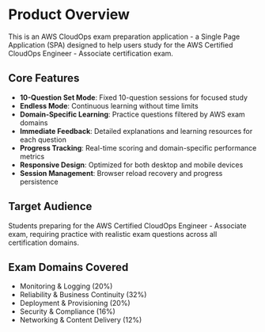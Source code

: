 # Product Overview

This is an AWS CloudOps exam preparation application - a Single Page Application (SPA) designed to help users study for the AWS Certified CloudOps Engineer - Associate certification exam.

## Core Features

- **10-Question Set Mode**: Fixed 10-question sessions for focused study
- **Endless Mode**: Continuous learning without time limits
- **Domain-Specific Learning**: Practice questions filtered by AWS exam domains
- **Immediate Feedback**: Detailed explanations and learning resources for each question
- **Progress Tracking**: Real-time scoring and domain-specific performance metrics
- **Responsive Design**: Optimized for both desktop and mobile devices
- **Session Management**: Browser reload recovery and progress persistence

## Target Audience

Students preparing for the AWS Certified CloudOps Engineer - Associate exam, requiring practice with realistic exam questions across all certification domains.

## Exam Domains Covered

- Monitoring & Logging (20%)
- Reliability & Business Continuity (32%) 
- Deployment & Provisioning (20%)
- Security & Compliance (16%)
- Networking & Content Delivery (12%)